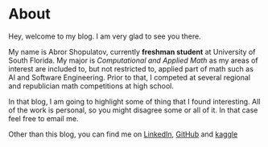 # About

Hey, welcome to  my blog. I am very glad to see you there.

My name is Abror Shopulatov, currently **freshman student** at University of South Florida. My major is *Computational and Applied Math* as my areas of interest are included to, but not restricted to, applied part of math such as AI and Software Engineering. Prior to that, I competed at several regional and republician math competitions at high school. 

In that blog, I am going to highlight some of thing that I found interesting. All of the work is personal, so you might disagree some or all of it. In that case feel free to email me.

Other than this blog, you can find me on [LinkedIn](https://www.linkedin.com/in/abrorshopulatov/), [GitHub](https://www.github.com/shopulatov) and [kaggle](https://www.kaggle.com/abrorshopulatov)


